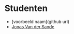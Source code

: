 Studenten
=========

- [voorbeeld naam](github url)
- [Jonas Van der Sande](https://github.com/maxjonas13)
